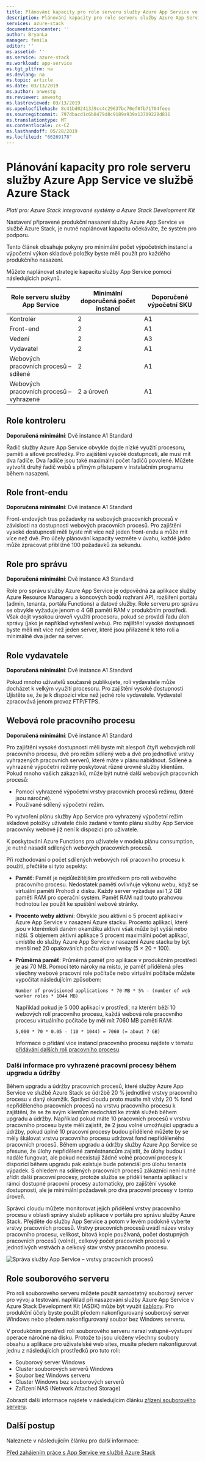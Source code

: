 ```yaml
---
title: Plánování kapacity pro role serveru služby Azure App Service ve službě Azure Stack | Dokumentace Microsoftu
description: Plánování kapacity pro role serveru služby Azure App Service ve službě Azure Stack
services: azure-stack
documentationcenter: ''
author: BryanLa
manager: femila
editor: ''
ms.assetid: ''
ms.service: azure-stack
ms.workload: app-service
ms.tgt_pltfrm: na
ms.devlang: na
ms.topic: article
ms.date: 03/13/2019
ms.author: anwestg
ms.reviewer: anwestg
ms.lastreviewed: 03/13/2019
ms.openlocfilehash: 8c41bd0241339cc4c29637bc70ef0fb71704feee
ms.sourcegitcommit: 797dbacd1c6b8479d8c9189a939a13709228d816
ms.translationtype: MT
ms.contentlocale: cs-CZ
ms.lasthandoff: 05/28/2019
ms.locfileid: "66269178"
---
```

# <a name="capacity-planning-for-azure-app-service-server-roles-in-azure-stack"></a>Plánování kapacity pro role serveru služby Azure App Service ve službě Azure Stack

*Platí pro: Azure Stack integrované systémy a Azure Stack Development Kit*

Nastavení připravené produkční nasazení služby Azure App Service ve službě Azure Stack, je nutné naplánovat kapacitu očekáváte, že systém pro podporu.  

Tento článek obsahuje pokyny pro minimální počet výpočetních instancí a výpočetní výkon skladové položky byste měli použít pro každého produkčního nasazení.

Můžete naplánovat strategie kapacitu služby App Service pomocí následujících pokynů.

| Role serveru služby App Service | Minimální doporučená počet instancí | Doporučené výpočetní SKU|
| --- | --- | --- |
| Kontrolér | 2 | A1 |
| Front-end | 2 | A1 |
| Vedení | 2 | A3 |
| Vydavatel | 2 | A1 |
| Webových pracovních procesů – sdílené | 2 | A1 |
| Webových pracovních procesů – vyhrazené | 2 a úroveň | A1 |

## <a name="controller-role"></a>Role kontroleru

**Doporučená minimální**: Dvě instance A1 Standard

Řadič služby Azure App Service obvykle dojde nízké využití procesoru, paměti a síťové prostředky. Pro zajištění vysoké dostupnosti, ale musí mít dva řadiče. Dva řadiče jsou také maximální počet řadičů povolené. Můžete vytvořit druhý řadič webů s přímým přístupem v instalačním programu během nasazení.

## <a name="front-end-role"></a>Role front-endu

**Doporučená minimální**: Dvě instance A1 Standard

Front-endových tras požadavky na webových pracovních procesů v závislosti na dostupnosti webových pracovních procesů. Pro zajištění vysoké dostupnosti měli byste mít více než jeden front-endu a může mít více než dvě. Pro účely plánování kapacity vezměte v úvahu, každé jádro může zpracovat přibližně 100 požadavků za sekundu.

## <a name="management-role"></a>Role pro správu

**Doporučená minimální**: Dvě instance A3 Standard

Role pro správu služby Azure App Service je odpovědná za aplikace služby Azure Resource Manageru a koncových bodů rozhraní API, rozšíření portálu (admin, tenanta, portálu Functions) a datové služby. Role serveru pro správu se obvykle vyžaduje jenom o 4 GB paměti RAM v produkčním prostředí. Však dojít vysokou úroveň využití procesoru, pokud se provádí řadu úloh správy (jako je například vytváření webu). Pro zajištění vysoké dostupnosti byste měli mít více než jeden server, které jsou přiřazené k této roli a minimálně dva jader na server.

## <a name="publisher-role"></a>Role vydavatele

**Doporučená minimální**: Dvě instance A1 Standard

Pokud mnoho uživatelů současně publikujete, roli vydavatele může docházet k velkým využití procesoru. Pro zajištění vysoké dostupnosti Ujistěte se, že je k dispozici více než jedné role vydavatele. Vydavatel zpracovává jenom provoz FTP/FTPS.

## <a name="web-worker-role"></a>Webová role pracovního procesu

**Doporučená minimální**: Dvě instance A1 Standard

Pro zajištění vysoké dostupnosti měli byste mít alespoň čtyři webových rolí pracovního procesu, dvě pro režim sdílený web a dvě pro jednotlivé vrstvy vyhrazených pracovních serverů, které máte v plánu nabídnout. Sdílené a vyhrazené výpočetní režimy poskytovat různé úrovně služby klientům. Pokud mnoho vašich zákazníků, může být nutné další webových pracovních procesů:

- Pomocí vyhrazené výpočetní vrstvy pracovních procesů režimu, (které jsou náročné).
- Používané sdílený výpočetní režim.

Po vytvoření plánu služby App Service pro vyhrazený výpočetní režim skladové položky uživatele číslo zadané v tomto plánu služby App Service pracovníky webové již není k dispozici pro uživatele.

K poskytování Azure Functions pro uživatele v modelu plánu consumption, je nutné nasadit sdílených webových pracovních procesů.

Při rozhodování o počet sdílených webových rolí pracovního procesu k použití, přečtěte si tyto aspekty:

- **Paměť**: Paměť je nejdůležitějším prostředkem pro roli webového pracovního procesu. Nedostatek paměti ovlivňuje výkonu webu, když se virtuální paměti Prohodí z disku. Každý server vyžaduje asi 1,2 GB paměti RAM pro operační systém. Paměť RAM nad touto prahovou hodnotou lze použít ke spuštění webové stránky.
- **Procento weby aktivní**: Obvykle jsou aktivní o 5 procent aplikací v Azure App Service v nasazení Azure stacku. Procento aplikací, které jsou v kterémkoli daném okamžiku aktivní však může být vyšší nebo nižší. S objemem aktivní aplikace 5 procent maximální počet aplikací, umístíte do služby Azure App Service v nasazení Azure stacku by být menší než 20 opakováních počtu aktivní weby (5 × 20 = 100).
- **Průměrná paměť**: Průměrná paměť pro aplikace v produkčním prostředí je asi 70 MB. Pomocí této nároky na místo, je paměť přidělená přes všechny webové pracovní role počítače nebo virtuální počítače můžete vypočítat následujícím způsobem:

   `Number of provisioned applications * 70 MB * 5% - (number of web worker roles * 1044 MB)`

   Například pokud je 5 000 aplikací v prostředí, na kterém běží 10 webových rolí pracovního procesu, každá webová role pracovního procesu virtuálního počítače by měl mít 7060 MB paměti RAM:

   `5,000 * 70 * 0.05 - (10 * 1044) = 7060 (= about 7 GB)`

   Informace o přidání více instancí pracovního procesu najdete v tématu [přidávání dalších rolí pracovního procesu](azure-stack-app-service-add-worker-roles.md).

### <a name="additional-considerations-for-dedicated-workers-during-upgrade-and-maintenance"></a>Další informace pro vyhrazené pracovní procesy během upgradu a údržby

Během upgradu a údržby pracovních procesů, které služby Azure App Service ve službě Azure Stack se údržbě 20 % jednotlivé vrstvy pracovního procesu v daný okamžik.  Správci cloudu proto musíte mít vždy 20 % fond nepřiděleného pracovních procesů na vrstvu pracovního procesu k zajištění, že se že svým klientům nedochází ke ztrátě služeb během upgradu a údržby.  Například pokud máte 10 pracovních procesů v vrstvu pracovního procesu byste měli zajistit, že 2 jsou volné umožňující upgradu a údržby, pokud úplné 10 pracovní procesy budou přidělené můžete by se měly škálovat vrstvu pracovního procesu udržovat fond nepřiděleného pracovních procesů. Během upgradu a údržby služby Azure App Service se přesune, že úlohy nepřidělené zaměstnancům zajistit, že úlohy budou i nadále fungovat, ale pokud neexistují žádné volné pracovní procesy k dispozici během upgradu pak existuje bude potenciál pro úlohu tenanta výpadek.  S ohledem na sdílených pracovních procesů zákazníci není nutné zřídit další pracovní procesy, protože služba se přidělí tenanta aplikací v rámci dostupné pracovní procesy automaticky, pro zajištění vysoké dostupnosti, ale je minimální požadavek pro dva pracovní procesy v tomto úroveň.

Správci cloudu můžete monitorovat jejich přidělení vrstvy pracovního procesu v oblasti správy služeb aplikace v portálu pro správu služby Azure Stack.  Přejděte do služby App Service a potom v levém podokně vyberte vrstvy pracovních procesů.  Vrstvy pracovních procesů uvádí název vrstvy pracovního procesu, velikost, bitová kopie používaná, počet dostupných pracovních procesů (volné), celkový počet pracovních procesů v jednotlivých vrstvách a celkový stav vrstvy pracovního procesu.

![Správa služby App Service – vrstvy pracovních procesů][1]

## <a name="file-server-role"></a>Role souborového serveru

Pro roli souborového serveru můžete použít samostatný souborový server pro vývoj a testování. například při nasazování služby Azure App Service v Azure Stack Development Kit (ASDK) může být využit [šablony](https://aka.ms/appsvconmasdkfstemplate).  Pro produkční účely byste použít předem nakonfigurovaný souborový server Windows nebo předem nakonfigurovaný soubor bez Windows serveru.

V produkčním prostředí roli souborového serveru narazí vstupně-výstupní operace náročné na disku. Protože to jsou uloženy všechny soubory obsahu a aplikace pro uživatelské web sites, musíte předem nakonfigurovat jednu z následujících prostředků pro tuto roli:

- Souborový server Windows
- Cluster souborových serverů Windows
- Soubor bez Windows serveru
- Cluster Windows bez souborových serverů
- Zařízení NAS (Network Attached Storage)

Zobrazit další informace najdete v následujícím článku [zřízení souborového serveru](azure-stack-app-service-before-you-get-started.md#prepare-the-file-server).

## <a name="next-steps"></a>Další postup

Naleznete v následujícím článku pro další informace:

[Před zahájením práce s App Service ve službě Azure Stack](azure-stack-app-service-before-you-get-started.md)

<!--Image references-->
[1]: ./media/azure-stack-app-service-capacity-planning/worker-tier-allocation.png